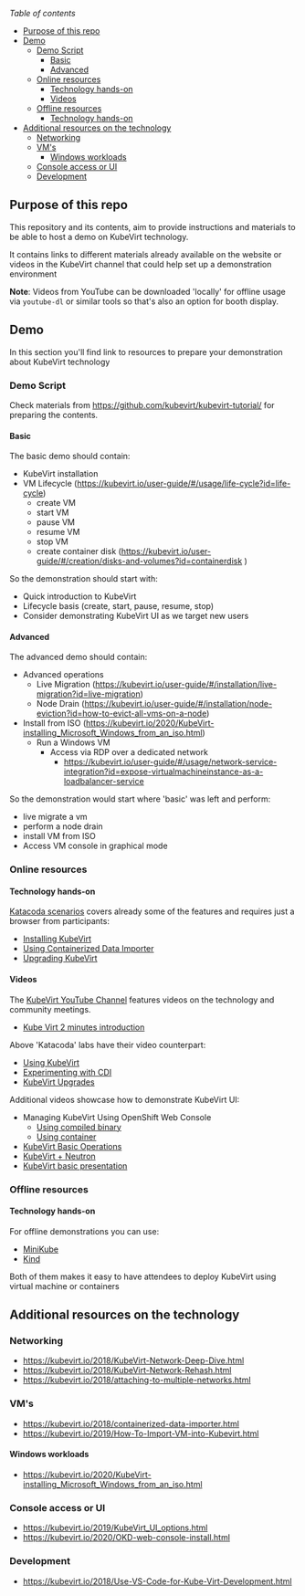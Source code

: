 _Table of contents_

<!-- TOC depthFrom:2 insertAnchor:false orderedList:true updateOnSave:true withLinks:true -->

- [Purpose of this repo](#purpose-of-this-repo)
- [Demo](#demo)
  - [Demo Script](#demo-script)
    - [Basic](#basic)
    - [Advanced](#advanced)
  - [Online resources](#online-resources)
    - [Technology hands-on](#technology-hands-on)
    - [Videos](#videos)
  - [Offline resources](#offline-resources)
    - [Technology hands-on](#technology-hands-on-1)
- [Additional resources on the technology](#additional-resources-on-the-technology)
  - [Networking](#networking)
  - [VM's](#vms)
    - [Windows workloads](#windows-workloads)
  - [Console access or UI](#console-access-or-ui)
  - [Development](#development)

<!-- /TOC -->

## Purpose of this repo

This repository and its contents, aim to provide instructions and materials to be able to host a demo on KubeVirt technology.

It contains links to different materials already available on the website or videos in the KubeVirt channel that could help set up a demonstration environment

**Note**: Videos from YouTube can be downloaded 'locally' for offline usage via `youtube-dl` or similar tools so that's also an option for booth display.

## Demo

In this section you'll find link to resources to prepare your demonstration about KubeVirt technology

### Demo Script

Check materials from <https://github.com/kubevirt/kubevirt-tutorial/> for preparing the contents.

#### Basic

The basic demo should contain:

- KubeVirt installation
- VM Lifecycle (<https://kubevirt.io/user-guide/#/usage/life-cycle?id=life-cycle>)
  - create VM
  - start VM
  - pause VM
  - resume VM
  - stop VM
  - create container disk (<https://kubevirt.io/user-guide/#/creation/disks-and-volumes?id=containerdisk> )

So the demonstration should start with:

- Quick introduction to KubeVirt
- Lifecycle basis (create, start, pause, resume, stop)
- Consider demonstrating KubeVirt UI as we target new users

#### Advanced

The advanced demo should contain:

- Advanced operations
  - Live Migration (<https://kubevirt.io/user-guide/#/installation/live-migration?id=live-migration>)
  - Node Drain (<https://kubevirt.io/user-guide/#/installation/node-eviction?id=how-to-evict-all-vms-on-a-node>)
- Install from ISO (<https://kubevirt.io/2020/KubeVirt-installing_Microsoft_Windows_from_an_iso.html>)
  - Run a Windows VM
    - Access via RDP over a dedicated network
      - <https://kubevirt.io/user-guide/#/usage/network-service-integration?id=expose-virtualmachineinstance-as-a-loadbalancer-service>

So the demonstration would start where 'basic' was left and perform:

- live migrate a vm
- perform a node drain
- install VM from ISO
- Access VM console in graphical mode

### Online resources

#### Technology hands-on

[Katacoda scenarios](http://katacoda.com/kubevirt) covers already some of the features and requires just a browser from participants:

- [Installing KubeVirt](https://katacoda.com/kubevirt/scenarios/kubevirt-101)
- [Using Containerized Data Importer](https://katacoda.com/kubevirt/scenarios/kubevirt-cdi)
- [Upgrading KubeVirt](https://katacoda.com/kubevirt/scenarios/kubevirt-upgrades)

#### Videos

The [KubeVirt YouTube Channel](https://www.youtube.com/channel/UC2FH36TbZizw25pVT1P3C3g) features videos on the technology and community meetings.

- [Kube Virt 2 minutes introduction](https://www.youtube.com/watch?v=uusM5SyK-vc&feature=youtu.be)

Above 'Katacoda' labs have their video counterpart:

- [Using KubeVirt](https://www.youtube.com/watch?v=eQZPCeOs9-c)
- [Experimenting with CDI](https://www.youtube.com/watch?v=ZHqcHbCxzYM)
- [KubeVirt Upgrades](https://www.youtube.com/watch?v=OAPzOvqp0is)

Additional videos showcase how to demonstrate KubeVirt UI:

- Managing KubeVirt Using OpenShift Web Console
  - [Using compiled binary](https://www.youtube.com/watch?v=XQw4GkGHs44)
  - [Using container](https://www.youtube.com/watch?v=xoL0UFI657I)
- [KubeVirt Basic Operations](https://www.youtube.com/watch?v=KC03G60shIc)
- [KubeVirt + Neutron](https://asciinema.org/a/7nB3vgIJcz05TxRNiaD2vLLdE)
- [KubeVirt basic presentation](https://asciinema.org/a/182627)

### Offline resources

#### Technology hands-on

For offline demonstrations you can use:

- [MiniKube](https://kubevirt.io/quickstart_minikube)
- [Kind](https://kubevirt.io/quickstart_kind)

Both of them makes it easy to have attendees to deploy KubeVirt using virtual machine or containers

## Additional resources on the technology

### Networking

- <https://kubevirt.io/2018/KubeVirt-Network-Deep-Dive.html>
- <https://kubevirt.io/2018/KubeVirt-Network-Rehash.html>
- <https://kubevirt.io/2018/attaching-to-multiple-networks.html>

### VM's

- <https://kubevirt.io/2018/containerized-data-importer.html>
- <https://kubevirt.io/2019/How-To-Import-VM-into-Kubevirt.html>

#### Windows workloads

- <https://kubevirt.io/2020/KubeVirt-installing_Microsoft_Windows_from_an_iso.html>

### Console access or UI

- <https://kubevirt.io/2019/KubeVirt_UI_options.html>
- <https://kubevirt.io/2020/OKD-web-console-install.html>

### Development

- <https://kubevirt.io/2018/Use-VS-Code-for-Kube-Virt-Development.html>
